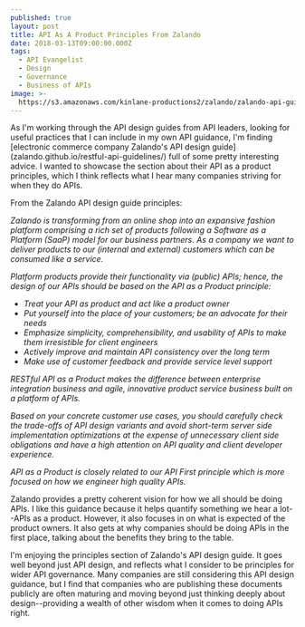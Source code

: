 ```yaml
---
published: true
layout: post
title: API As A Product Principles From Zalando
date: 2018-03-13T09:00:00.000Z
tags:
  - API Evangelist
  - Design
  - Governance
  - Business of APIs
image: >-
  https://s3.amazonaws.com/kinlane-productions2/zalando/zalando-api-guidelines.png
---
```

<p></p>As I'm working through the API design guides from API leaders, looking for useful practices that I can include in my own API guidance, I'm finding [electronic commerce company Zalando's API design guide](zalando.github.io/restful-api-guidelines/) full of some pretty interesting advice. I wanted to showcase the section about their API as a product principles, which I think reflects what I hear many companies striving for when they do APIs.

From the Zalando API design guide principles:

_Zalando is transforming from an online shop into an expansive fashion platform comprising a rich set of products following a Software as a Platform (SaaP) model for our business partners. As a company we want to deliver products to our (internal and external) customers which can be consumed like a service._

_Platform products provide their functionality via (public) APIs; hence, the design of our APIs should be based on the API as a Product principle:_

- _Treat your API as product and act like a product owner_
- _Put yourself into the place of your customers; be an advocate for their needs_
- _Emphasize simplicity, comprehensibility, and usability of APIs to make them irresistible for client engineers_
- _Actively improve and maintain API consistency over the long term_
- _Make use of customer feedback and provide service level support_

_RESTful API as a Product makes the difference between enterprise integration business and agile, innovative product service business built on a platform of APIs._

_Based on your concrete customer use cases, you should carefully check the trade-offs of API design variants and avoid short-term server side implementation optimizations at the expense of unnecessary client side obligations and have a high attention on API quality and client developer experience._

_API as a Product is closely related to our API First principle which is more focused on how we engineer high quality APIs._

Zalando provides a pretty coherent vision for how we all should be doing APIs. I like this guidance because it helps quantify something we hear a lot--APIs as a product. However, it also focuses in on what is expected of the product owners. It also gets at why companies should be doing APIs in the first place, talking about the benefits they bring to the table.

I'm enjoying the principles section of Zalando's API design guide. It goes well beyond just API design, and reflects what I consider to be principles for wider API governance. Many companies are still considering this API design guidance, but I find that companies who are publishing these documents publicly are often maturing and moving beyond just thinking deeply about design--providing a wealth of other wisdom when it comes to doing APIs right.
